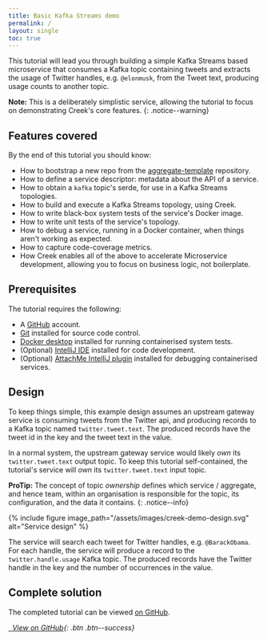 ```yaml
---
title: Basic Kafka Streams demo
permalink: /
layout: single
toc: true
---
```


This tutorial will lead you through building a simple Kafka Streams based microservice that consumes a
Kafka topic containing tweets and extracts the usage of Twitter handles, e.g. `@elonmusk`, from the Tweet text, 
producing usage counts to another topic.

**Note:** This is a deliberately simplistic service, allowing the tutorial to focus on demonstrating Creek's core features.
{: .notice--warning}

## Features covered

By the end of this tutorial you should know:
 * How to bootstrap a new repo from the [aggregate-template][aggTemp] repository.
 * How to define a service descriptor: metadata about the API of a service.
 * How to obtain a `kafka` topic's serde, for use in a Kafka Streams topologies.
 * How to build and execute a Kafka Streams topology, using Creek.
 * How to write black-box system tests of the service's Docker image.
 * How to write unit tests of the service's topology.
 * How to debug a service, running in a Docker container, when things aren't working as expected.
 * How to capture code-coverage metrics.
 * How Creek enables all of the above to accelerate Microservice development, 
   allowing you to focus on business logic, not boilerplate.

## Prerequisites

The tutorial requires the following:

* A [GitHub](https://github.com/join) account.
* [Git](https://git-scm.com/book/en/v2/Getting-Started-Installing-Git) installed for source code control.
* [Docker desktop](https://docs.docker.com/desktop/) installed for running containerised system tests.
* (Optional) [IntelliJ IDE](https://www.jetbrains.com/help/idea/installation-guide.html) installed for code development.
* (Optional) [AttachMe IntelliJ plugin](https://plugins.jetbrains.com/plugin/13263-attachme)  installed for debugging containerised services.

## Design

To keep things simple, this example design assumes an upstream gateway service is consuming tweets from the Twitter api,
and producing records to a Kafka topic named `twitter.tweet.text`. 
The produced records have the tweet id in the key and the tweet text in the value.

In a normal system, the upstream gateway service would likely _own_ its `twitter.tweet.text` output topic.
To keep this tutorial self-contained, the tutorial's service will _own_ its `twitter.tweet.text` input topic.

**ProTip:** The concept of topic _ownership_ defines which service / aggregate, and hence team, within an organisation
is responsible for the topic, its configuration, and the data it contains.
{: .notice--info}

{% include figure image_path="/assets/images/creek-demo-design.svg" alt="Service design" %}

The service will search each tweet for Twitter handles, e.g. `@BarackObama`. For each handle, the service will produce
a record to the `twitter.handle.usage` Kafka topic. 
The produced records have the Twitter handle in the key and the number of occurrences in the value.

## Complete solution

The completed tutorial can be viewed [on GitHub][demoOnGh].

[<i class="fab fa-fw fa-github"/>&nbsp; View on GitHub][demoOnGh]{: .btn .btn--success}

 
[aggTemp]: https://github.com/creek-service/aggregate-template
[demoOnGh]: https://github.com/creek-service/basic-kafka-streams-demo